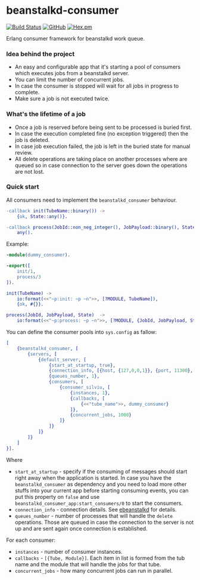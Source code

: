 # beanstalkd-consumer

[![Build Status](https://travis-ci.com/silviucpp/beanstalkd-consumer.svg?branch=master)](https://travis-ci.com/github/silviucpp/beanstalkd-consumer)
[![GitHub](https://img.shields.io/github/license/silviucpp/beanstalkd-consumer)](https://github.com/silviucpp/beanstalkd-consumer/blob/master/LICENSE)
[![Hex.pm](https://img.shields.io/hexpm/v/beanstalkd-consumer)](https://hex.pm/packages/beanstalkd-consumer)

Erlang consumer framework for beanstalkd work queue.

### Idea behind the project

- An easy and configurable app that it's starting a pool of consumers which executes jobs from a beanstalkd server.
- You can limit the number of concurrent jobs.
- In case the consumer is stopped will wait for all jobs in progress to complete.
- Make sure a job is not executed twice.

### What's the lifetime of a job

- Once a job is reserved before being sent to be processed is buried first. 
- In case the execution completed fine (no exception triggered) then the job is deleted. 
- In case job execution failed, the job is left in the buried state for manual review.
- All delete operations are taking place on another processes where are queued so in case connection to the server goes down the operations are not lost.

### Quick start

All consumers need to implement the `beanstalkd_consumer` behaviour. 

```erlang
-callback init(TubeName::binary()) ->
    {ok, State::any()}.

-callback process(JobId::non_neg_integer(), JobPayload::binary(), State::any()) ->
    any().
```

Example:

```erlang
-module(dummy_consumer).

-export([
    init/1, 
    process/3
]).

init(TubeName) ->
    io:format(<<"~p:init: ~p ~n">>, [?MODULE, TubeName]),
    {ok, #{}}.

process(JobId, JobPayload, State)  ->
    io:format(<<"~p:process: ~p ~n">>, [?MODULE, {JobId, JobPayload, State}]).
```

You can define the consumer pools into `sys.config` as fallow:

```erlang
[
    {beanstalkd_consumer, [
        {servers, [
            {default_server, [
                {start_at_startup, true},
                {connection_info, [{host, {127,0,0,1}}, {port, 11300}, {timeout, 5000}]},
                {queues_number, 1},
                {consumers, [
                    {consumer_silviu, [
                        {instances, 1},
                        {callbacks, [
                            {<<"tube_name">>, dummy_consumer}
                        ]},
                        {concurrent_jobs, 1000}
                    ]}
                ]}
            ]}
        ]}
    ]
}].
```

Where

- `start_at_startup` - specify if the consuming of messages should start right away when the application is started. In case you have the `beanstalkd_consumer` as dependency and you need to load more other stuffs into your current app before starting consuming events, you can put this property on `false` and use `beanstalkd_consumer_app:start_consumers/0` to start the consumers.
- `connection_info` - connection details. See [ebeanstalkd][1] for details.
- `queues_number` - number of processes that will handle the `delete` operations. Those are queued in case the connection to the server is not up and are sent again once connection is established.

For each consumer:

- `instances` - number of consumer instances. 
- `callbacks` - `[{Tube, Module}]`. Each item in list is formed from the tub name and the module that will handle the jobs for that tube.
- `concurrent_jobs` - how many concurrent jobs can run in parallel.

[1]:https://github.com/silviucpp/ebeanstalkd
